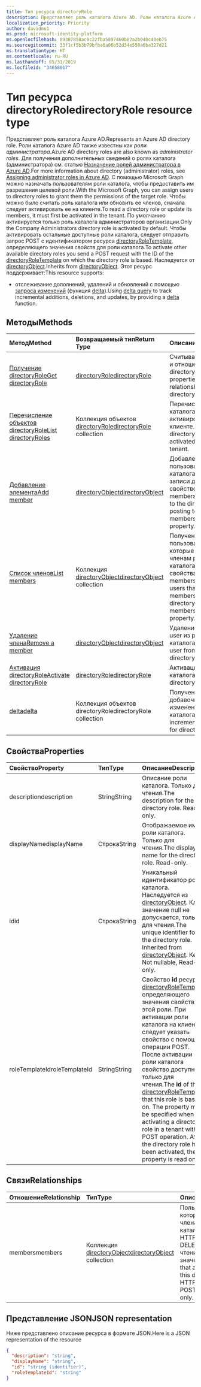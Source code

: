 ```yaml
---
title: Тип ресурса directoryRole
description: Представляет роль каталога Azure AD. Роли каталога Azure AD также известны как *роли администратора*. Для получения дополнительных сведений о ролях каталога (администратора) см. статью "Назначение ролей администратора в Azure AD". С помощью Microsoft Graph можно назначать пользователям роли каталога, чтобы предоставить им разрешения целевой роли. Чтобы можно было считать роль каталога или обновить ее членов, сначала следует активировать ее на клиенте. По умолчанию активируется только роль каталога администраторов организации. Чтобы активировать остальные доступные роли каталога, следует отправить запрос POST с идентификатором ресурса directoryRoleTemplate, определяющего значения свойств для роли каталога. Наследуется от directoryObject.
localization_priority: Priority
author: davidmu1
ms.prod: microsoft-identity-platform
ms.openlocfilehash: 89387858ac9c22fba5897460b82a2b040c40eb75
ms.sourcegitcommit: 33f1cf5b3b79bfba6a06b52d34e558a6ba327d21
ms.translationtype: HT
ms.contentlocale: ru-RU
ms.lasthandoff: 05/31/2019
ms.locfileid: "34658017"
---
```

# <a name="directoryrole-resource-type"></a><span data-ttu-id="2e3ff-110">Тип ресурса directoryRole</span><span class="sxs-lookup"><span data-stu-id="2e3ff-110">directoryRole resource type</span></span>

<span data-ttu-id="2e3ff-111">Представляет роль каталога Azure AD.</span><span class="sxs-lookup"><span data-stu-id="2e3ff-111">Represents an Azure AD directory role.</span></span> <span data-ttu-id="2e3ff-112">Роли каталога Azure AD также известны как *роли администратора*.</span><span class="sxs-lookup"><span data-stu-id="2e3ff-112">Azure AD directory roles are also known as *administrator roles*.</span></span> <span data-ttu-id="2e3ff-113">Для получения дополнительных сведений о ролях каталога (администратора) см. статью [Назначение ролей администратора в Azure AD](http://azure.microsoft.com/documentation/articles/active-directory-assign-admin-roles/).</span><span class="sxs-lookup"><span data-stu-id="2e3ff-113">For more information about directory (administrator) roles, see [Assigning administrator roles in Azure AD](http://azure.microsoft.com/documentation/articles/active-directory-assign-admin-roles/).</span></span> <span data-ttu-id="2e3ff-114">С помощью Microsoft Graph можно назначать пользователям роли каталога, чтобы предоставить им разрешения целевой роли.</span><span class="sxs-lookup"><span data-stu-id="2e3ff-114">With the Microsoft Graph, you can assign users to directory roles to grant them the permissions of the target role.</span></span> <span data-ttu-id="2e3ff-115">Чтобы можно было считать роль каталога или обновить ее членов, сначала следует активировать ее на клиенте.</span><span class="sxs-lookup"><span data-stu-id="2e3ff-115">To read a directory role or update its members, it must first be activated in the tenant.</span></span> <span data-ttu-id="2e3ff-116">По умолчанию активируется только роль каталога администраторов организации.</span><span class="sxs-lookup"><span data-stu-id="2e3ff-116">Only the Company Administrators directory role is activated by default.</span></span> <span data-ttu-id="2e3ff-117">Чтобы активировать остальные доступные роли каталога, следует отправить запрос POST с идентификатором ресурса [directoryRoleTemplate](directoryroletemplate.md), определяющего значения свойств для роли каталога.</span><span class="sxs-lookup"><span data-stu-id="2e3ff-117">To activate other available directory roles you send a POST request with the ID of the [directoryRoleTemplate](directoryroletemplate.md) on which the directory role is based.</span></span> <span data-ttu-id="2e3ff-118">Наследуется от [directoryObject](directoryobject.md).</span><span class="sxs-lookup"><span data-stu-id="2e3ff-118">Inherits from [directoryObject](directoryobject.md).</span></span>
<span data-ttu-id="2e3ff-119">Этот ресурс поддерживает:</span><span class="sxs-lookup"><span data-stu-id="2e3ff-119">This resource supports:</span></span>

- <span data-ttu-id="2e3ff-120">отслеживание дополнений, удалений и обновлений с помощью [запроса изменений](/graph/delta-query-overview) (функция [delta](../api/directoryrole-delta.md)).</span><span class="sxs-lookup"><span data-stu-id="2e3ff-120">Using [delta query](/graph/delta-query-overview) to track incremental additions, deletions, and updates, by providing a [delta](../api/directoryrole-delta.md) function.</span></span>

## <a name="methods"></a><span data-ttu-id="2e3ff-121">Методы</span><span class="sxs-lookup"><span data-stu-id="2e3ff-121">Methods</span></span>

| <span data-ttu-id="2e3ff-122">Метод</span><span class="sxs-lookup"><span data-stu-id="2e3ff-122">Method</span></span>       | <span data-ttu-id="2e3ff-123">Возвращаемый тип</span><span class="sxs-lookup"><span data-stu-id="2e3ff-123">Return Type</span></span>  |<span data-ttu-id="2e3ff-124">Описание</span><span class="sxs-lookup"><span data-stu-id="2e3ff-124">Description</span></span>|
|:---------------|:--------|:----------|
|[<span data-ttu-id="2e3ff-125">Получение directoryRole</span><span class="sxs-lookup"><span data-stu-id="2e3ff-125">Get directoryRole</span></span>](../api/directoryrole-get.md) | [<span data-ttu-id="2e3ff-126">directoryRole</span><span class="sxs-lookup"><span data-stu-id="2e3ff-126">directoryRole</span></span>](directoryrole.md) | <span data-ttu-id="2e3ff-127">Считывание свойств и отношений объекта directoryRole.</span><span class="sxs-lookup"><span data-stu-id="2e3ff-127">Read properties and relationships of directoryRole object.</span></span> |
|[<span data-ttu-id="2e3ff-128">Перечисление объектов directoryRole</span><span class="sxs-lookup"><span data-stu-id="2e3ff-128">List directoryRoles</span></span>](../api/directoryrole-list.md) | <span data-ttu-id="2e3ff-129">Коллекция объектов [directoryRole](directoryrole.md)</span><span class="sxs-lookup"><span data-stu-id="2e3ff-129">[directoryRole](directoryrole.md) collection</span></span> | <span data-ttu-id="2e3ff-130">Перечисление ролей каталога, активированных в клиенте.</span><span class="sxs-lookup"><span data-stu-id="2e3ff-130">List the directory roles that are activated in the tenant.</span></span> |
|[<span data-ttu-id="2e3ff-131">Добавление элемента</span><span class="sxs-lookup"><span data-stu-id="2e3ff-131">Add member</span></span>](../api/directoryrole-post-members.md) |[<span data-ttu-id="2e3ff-132">directoryObject</span><span class="sxs-lookup"><span data-stu-id="2e3ff-132">directoryObject</span></span>](directoryobject.md)| <span data-ttu-id="2e3ff-133">Добавление пользователя в роль каталога путем записи данных в свойство навигации members.</span><span class="sxs-lookup"><span data-stu-id="2e3ff-133">Add a user to the directory role by posting to the members navigation property.</span></span>|
|[<span data-ttu-id="2e3ff-134">Список членов</span><span class="sxs-lookup"><span data-stu-id="2e3ff-134">List members</span></span>](../api/directoryrole-list-members.md) |<span data-ttu-id="2e3ff-135">Коллекция [directoryObject](directoryobject.md)</span><span class="sxs-lookup"><span data-stu-id="2e3ff-135">[directoryObject](directoryobject.md) collection</span></span>| <span data-ttu-id="2e3ff-136">Получение пользователей, которые относятся к членам роли каталога, из свойства навигации members.</span><span class="sxs-lookup"><span data-stu-id="2e3ff-136">Get the users that are members of the directory role from the members navigation property.</span></span>|
|[<span data-ttu-id="2e3ff-137">Удаление члена</span><span class="sxs-lookup"><span data-stu-id="2e3ff-137">Remove a member</span></span>](../api/directoryrole-delete-member.md) |[<span data-ttu-id="2e3ff-138">directoryObject</span><span class="sxs-lookup"><span data-stu-id="2e3ff-138">directoryObject</span></span>](directoryobject.md)| <span data-ttu-id="2e3ff-139">Удаление ресурса user из роли каталога.</span><span class="sxs-lookup"><span data-stu-id="2e3ff-139">Remove a user from the directory role.</span></span>|
|[<span data-ttu-id="2e3ff-140">Активация directoryRole</span><span class="sxs-lookup"><span data-stu-id="2e3ff-140">Activate directoryRole</span></span>](../api/directoryrole-post-directoryroles.md) |[<span data-ttu-id="2e3ff-141">directoryRole</span><span class="sxs-lookup"><span data-stu-id="2e3ff-141">directoryRole</span></span>](directoryrole.md) | <span data-ttu-id="2e3ff-142">Активация роли каталога.</span><span class="sxs-lookup"><span data-stu-id="2e3ff-142">Activate a directory role.</span></span>|
|[<span data-ttu-id="2e3ff-143">delta</span><span class="sxs-lookup"><span data-stu-id="2e3ff-143">delta</span></span>](../api/directoryrole-delta.md)|<span data-ttu-id="2e3ff-144">Коллекция объектов directoryRole</span><span class="sxs-lookup"><span data-stu-id="2e3ff-144">directoryRole collection</span></span>| <span data-ttu-id="2e3ff-145">Получение добавочных изменений для ролей каталога.</span><span class="sxs-lookup"><span data-stu-id="2e3ff-145">Get incremental changes for directory roles.</span></span> |

## <a name="properties"></a><span data-ttu-id="2e3ff-146">Свойства</span><span class="sxs-lookup"><span data-stu-id="2e3ff-146">Properties</span></span>
| <span data-ttu-id="2e3ff-147">Свойство</span><span class="sxs-lookup"><span data-stu-id="2e3ff-147">Property</span></span>   | <span data-ttu-id="2e3ff-148">Тип</span><span class="sxs-lookup"><span data-stu-id="2e3ff-148">Type</span></span> | <span data-ttu-id="2e3ff-149">Описание</span><span class="sxs-lookup"><span data-stu-id="2e3ff-149">Description</span></span> |
|:---------------|:--------|:----------|
|<span data-ttu-id="2e3ff-150">description</span><span class="sxs-lookup"><span data-stu-id="2e3ff-150">description</span></span>|<span data-ttu-id="2e3ff-151">String</span><span class="sxs-lookup"><span data-stu-id="2e3ff-151">String</span></span>|<span data-ttu-id="2e3ff-p103">Описание роли каталога. Только для чтения.</span><span class="sxs-lookup"><span data-stu-id="2e3ff-p103">The description for the directory role. Read-only.</span></span> |
|<span data-ttu-id="2e3ff-154">displayName</span><span class="sxs-lookup"><span data-stu-id="2e3ff-154">displayName</span></span>|<span data-ttu-id="2e3ff-155">Строка</span><span class="sxs-lookup"><span data-stu-id="2e3ff-155">String</span></span>|<span data-ttu-id="2e3ff-p104">Отображаемое имя роли каталога. Только для чтения.</span><span class="sxs-lookup"><span data-stu-id="2e3ff-p104">The display name for the directory role. Read-only.</span></span> |
|<span data-ttu-id="2e3ff-158">id</span><span class="sxs-lookup"><span data-stu-id="2e3ff-158">id</span></span>|<span data-ttu-id="2e3ff-159">Строка</span><span class="sxs-lookup"><span data-stu-id="2e3ff-159">String</span></span>|<span data-ttu-id="2e3ff-p105">Уникальный идентификатор роли каталога. Наследуется из [directoryObject](directoryobject.md). Ключ, значение null не допускается, только для чтения.</span><span class="sxs-lookup"><span data-stu-id="2e3ff-p105">The unique identifier for the directory role. Inherited from [directoryObject](directoryobject.md). Key, Not nullable, Read-only.</span></span>|
|<span data-ttu-id="2e3ff-163">roleTemplateId</span><span class="sxs-lookup"><span data-stu-id="2e3ff-163">roleTemplateId</span></span>|<span data-ttu-id="2e3ff-164">String</span><span class="sxs-lookup"><span data-stu-id="2e3ff-164">String</span></span>| <span data-ttu-id="2e3ff-p106">Свойство **id** ресурса [directoryRoleTemplate](directoryroletemplate.md), определяющего значения свойств для этой роли. При активации роли каталога на клиенте следует указать свойство с помощью операции POST. После активации роли каталога свойство доступно только для чтения.</span><span class="sxs-lookup"><span data-stu-id="2e3ff-p106">The **id** of the [directoryRoleTemplate](directoryroletemplate.md) that this role is based on. The property must be specified when activating a directory role in a tenant with a POST operation. After the directory role has been activated, the property is read only.</span></span> |

## <a name="relationships"></a><span data-ttu-id="2e3ff-168">Связи</span><span class="sxs-lookup"><span data-stu-id="2e3ff-168">Relationships</span></span>
| <span data-ttu-id="2e3ff-169">Отношение</span><span class="sxs-lookup"><span data-stu-id="2e3ff-169">Relationship</span></span> | <span data-ttu-id="2e3ff-170">Тип</span><span class="sxs-lookup"><span data-stu-id="2e3ff-170">Type</span></span> |<span data-ttu-id="2e3ff-171">Описание</span><span class="sxs-lookup"><span data-stu-id="2e3ff-171">Description</span></span>|
|:---------------|:--------|:----------|
|<span data-ttu-id="2e3ff-172">members</span><span class="sxs-lookup"><span data-stu-id="2e3ff-172">members</span></span>|<span data-ttu-id="2e3ff-173">Коллекция [directoryObject](directoryobject.md)</span><span class="sxs-lookup"><span data-stu-id="2e3ff-173">[directoryObject](directoryobject.md) collection</span></span>|<span data-ttu-id="2e3ff-p107">Пользователи, которые относятся к членам этой роли каталога. Методы HTTP: GET, POST, DELETE. Только для чтения. Допускается значение null.</span><span class="sxs-lookup"><span data-stu-id="2e3ff-p107">Users that are members of this directory role. HTTP Methods: GET, POST, DELETE. Read-only. Nullable.</span></span>|

## <a name="json-representation"></a><span data-ttu-id="2e3ff-178">Представление JSON</span><span class="sxs-lookup"><span data-stu-id="2e3ff-178">JSON representation</span></span>

<span data-ttu-id="2e3ff-179">Ниже представлено описание ресурса в формате JSON.</span><span class="sxs-lookup"><span data-stu-id="2e3ff-179">Here is a JSON representation of the resource</span></span>

<!--{
  "blockType": "resource",
  "openType": true,
  "optionalProperties": [
    "memberOf",
    "members",
    "ownedObjects",
    "owners"
  ],
  "keyProperty": "id",
  "baseType": "microsoft.graph.directoryObject",
  "@odata.type": "microsoft.graph.directoryRole",
  "@odata.annotations": [
    {
      "capabilities": {
        "toppable": false
      }
    }
  ]
}-->

```json
{
  "description": "string",
  "displayName": "string",
  "id": "string (identifier)",
  "roleTemplateId": "string"
}

```

<!-- uuid: 8fcb5dbc-d5aa-4681-8e31-b001d5168d79
2015-10-25 14:57:30 UTC -->
<!-- {
  "type": "#page.annotation",
  "description": "directoryRole resource",
  "keywords": "",
  "section": "documentation",
  "tocPath": ""
}-->
